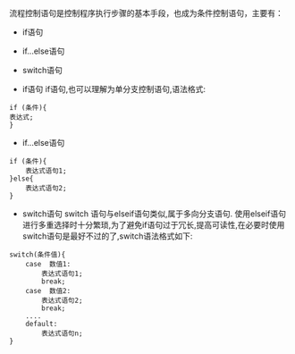 流程控制语句是控制程序执行步骤的基本手段，也成为条件控制语句，主要有：
+ if语句
+ if...else语句
+ switch语句

+ if语句
if语句,也可以理解为单分支控制语句,语法格式:

```
if (条件){
表达式;
}
```
+ if...else语句

```
if (条件){
    表达式语句1;
}else{
    表达式语句2;
}
```

+ switch语句
switch 语句与elseif语句类似,属于多向分支语句. 使用elseif语句进行多重选择时十分繁琐,为了避免if语句过于冗长,提高可读性,在必要时使用switch语句是最好不过的了,switch语法格式如下:

```
switch(条件值){
    case  数值1:
        表达式语句1;
        break;
    case  数值2:
        表达式语句2;
        break;
    ....
    default:
        表达式语句n;
}
```